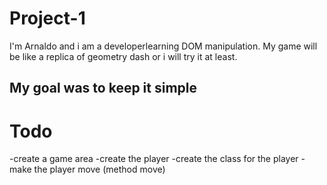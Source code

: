 # Project-1
I'm Arnaldo and i am a developerlearning DOM manipulation.
My game will be like a replica of geometry dash or i will try it at least.

## My goal was to keep it simple

# Todo

-create a game area
-create the player
-create the class for the player
-make the player move (method move)

